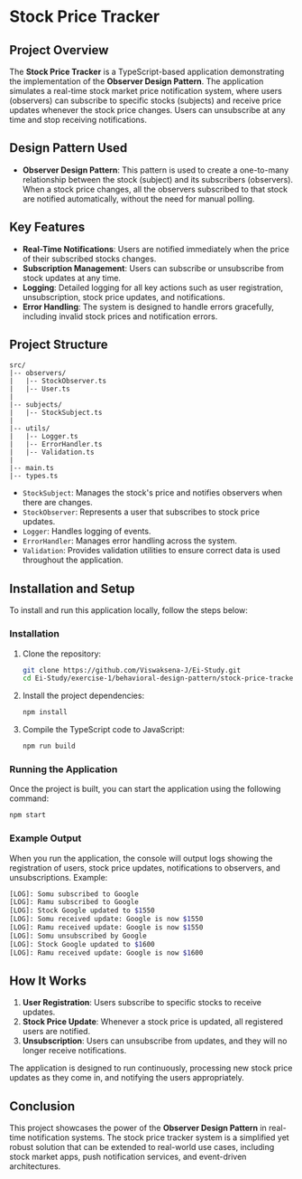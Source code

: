 # Stock Price Tracker

## Project Overview

The **Stock Price Tracker** is a TypeScript-based application demonstrating the implementation of the **Observer Design Pattern**. The application simulates a real-time stock market price notification system, where users (observers) can subscribe to specific stocks (subjects) and receive price updates whenever the stock price changes. Users can unsubscribe at any time and stop receiving notifications.

## Design Pattern Used

- **Observer Design Pattern**: This pattern is used to create a one-to-many relationship between the stock (subject) and its subscribers (observers). When a stock price changes, all the observers subscribed to that stock are notified automatically, without the need for manual polling.

## Key Features

- **Real-Time Notifications**: Users are notified immediately when the price of their subscribed stocks changes.
- **Subscription Management**: Users can subscribe or unsubscribe from stock updates at any time.
- **Logging**: Detailed logging for all key actions such as user registration, unsubscription, stock price updates, and notifications.
- **Error Handling**: The system is designed to handle errors gracefully, including invalid stock prices and notification errors.

## Project Structure

```
src/
|-- observers/
|   |-- StockObserver.ts
|   |-- User.ts
|
|-- subjects/
|   |-- StockSubject.ts
|
|-- utils/
|   |-- Logger.ts
|   |-- ErrorHandler.ts
|   |-- Validation.ts
|
|-- main.ts
|-- types.ts
```

- `StockSubject`: Manages the stock's price and notifies observers when there are changes.
- `StockObserver`: Represents a user that subscribes to stock price updates.
- `Logger`: Handles logging of events.
- `ErrorHandler`: Manages error handling across the system.
- `Validation`: Provides validation utilities to ensure correct data is used throughout the application.

## Installation and Setup

To install and run this application locally, follow the steps below:


### Installation

1. Clone the repository:

   ```bash
   git clone https://github.com/Viswaksena-J/Ei-Study.git
   cd Ei-Study/exercise-1/behavioral-design-pattern/stock-price-tracker
   ```

2. Install the project dependencies:

   ```bash
   npm install
   ```

3. Compile the TypeScript code to JavaScript:

   ```bash
   npm run build
   ```

### Running the Application

Once the project is built, you can start the application using the following command:

```bash
npm start
```

### Example Output

When you run the application, the console will output logs showing the registration of users, stock price updates, notifications to observers, and unsubscriptions. Example:

```bash
[LOG]: Somu subscribed to Google
[LOG]: Ramu subscribed to Google
[LOG]: Stock Google updated to $1550
[LOG]: Somu received update: Google is now $1550
[LOG]: Ramu received update: Google is now $1550
[LOG]: Somu unsubscribed by Google
[LOG]: Stock Google updated to $1600
[LOG]: Ramu received update: Google is now $1600
```

## How It Works

1. **User Registration**: Users subscribe to specific stocks to receive updates.
2. **Stock Price Update**: Whenever a stock price is updated, all registered users are notified.
3. **Unsubscription**: Users can unsubscribe from updates, and they will no longer receive notifications.

The application is designed to run continuously, processing new stock price updates as they come in, and notifying the users appropriately.

## Conclusion

This project showcases the power of the **Observer Design Pattern** in real-time notification systems. The stock price tracker system is a simplified yet robust solution that can be extended to real-world use cases, including stock market apps, push notification services, and event-driven architectures.